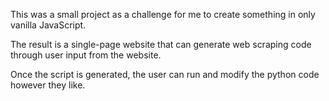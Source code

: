 This was a small project as a challenge for me to create something in only vanilla JavaScript. 

The result is a single-page website that can generate web scraping code through user input from the website.

Once the script is generated, the user can run and modify the python code however they like.